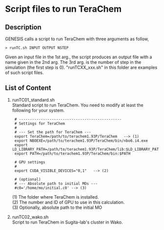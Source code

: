# Script files to run TeraChem

## Description
GENESIS calls a script to run TeraChem with three arguments as follow,

    > runTC.sh INPUT OUTPUT NSTEP

Given an input file in the 1st arg., the script produces an output file 
with a name given in the 2nd arg.  The 3rd arg. is the number of step 
in the simulation (the first step is 0).  "runTCXX_xxx.sh" in this 
folder are examples of such script files.

## List of Content

1. runTC01_standard.sh  
  Standard script to run TeraChem. You need to modify at least the following for your system.

        # -----------------------------------------------
        # Settings for TeraChem
        #
        # --- Set the path for TeraChem ---
        export TeraChem=/path/to/terachem1.93P/TeraChem   --> (1)
        export NBOEXE=/path/to/terachem1.93P/TeraChem/bin/nbo6.i4.exe
        export LD_LIBRARY_PATH=/path/to/terachem1.93P/TeraChem/lib:$LD_LIBRARY_PATH
        export PATH=/path/to/terachem1.93P/TeraChem/bin:$PATH
        
        # GPU settings
        #
        export CUDA_VISIBLE_DEVICES="0,1"   --> (2)
        
        # (optional) 
        # --- Absolute path to initial MOs ---
        #c0='/home/mo/initial.c0' --> (3)

   (1) The folder where TeraChem is installed.  
   (2) The number and ID of GPU to use in this calculation.  
   (3) Optionally, absolute path to the initial MO  

2. runTC02_wako.sh  
   Script to run TeraChem in Sugita-lab's cluster in Wako.


